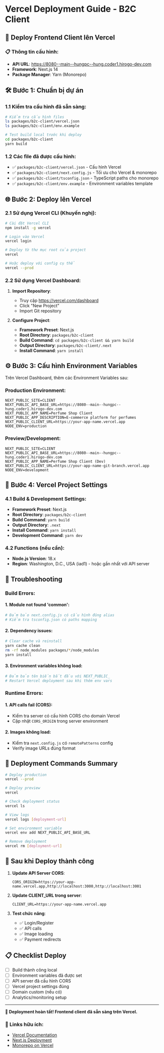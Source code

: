 # Vercel Deployment Guide - B2C Client

## 🚀 Deploy Frontend Client lên Vercel

### 📋 Thông tin cấu hình:
- **API URL**: https://8080--main--hungpc--hung.coder1.hirogo-dev.com
- **Framework**: Next.js 14
- **Package Manager**: Yarn (Monorepo)

## 🛠 Bước 1: Chuẩn bị dự án

### 1.1 Kiểm tra cấu hình đã sẵn sàng:
```bash
# Kiểm tra cấu hình files
ls packages/b2c-client/vercel.json
ls packages/b2c-client/env.example

# Test build local trước khi deploy
cd packages/b2c-client
yarn build
```

### 1.2 Các file đã được cấu hình:
- ✅ `packages/b2c-client/vercel.json` - Cấu hình Vercel
- ✅ `packages/b2c-client/next.config.js` - Tối ưu cho Vercel & monorepo
- ✅ `packages/b2c-client/tsconfig.json` - TypeScript paths cho monorepo
- ✅ `packages/b2c-client/env.example` - Environment variables template

## 🌐 Bước 2: Deploy lên Vercel

### 2.1 Sử dụng Vercel CLI (Khuyến nghị):

```bash
# Cài đặt Vercel CLI
npm install -g vercel

# Login vào Vercel
vercel login

# Deploy từ thư mục root của project
vercel

# Hoặc deploy với config cụ thể
vercel --prod
```

### 2.2 Sử dụng Vercel Dashboard:

1. **Import Repository**:
   - Truy cập https://vercel.com/dashboard
   - Click "New Project"
   - Import Git repository

2. **Configure Project**:
   - **Framework Preset**: Next.js
   - **Root Directory**: `packages/b2c-client`
   - **Build Command**: `cd packages/b2c-client && yarn build`
   - **Output Directory**: `packages/b2c-client/.next`
   - **Install Command**: `yarn install`

## ⚙️ Bước 3: Cấu hình Environment Variables

Trên Vercel Dashboard, thêm các Environment Variables sau:

### Production Environment:
```env
NEXT_PUBLIC_SITE=CLIENT
NEXT_PUBLIC_API_BASE_URL=https://8080--main--hungpc--hung.coder1.hirogo-dev.com
NEXT_PUBLIC_APP_NAME=Perfume Shop Client
NEXT_PUBLIC_APP_DESCRIPTION=E-commerce platform for perfumes
NEXT_PUBLIC_CLIENT_URL=https://your-app-name.vercel.app
NODE_ENV=production
```

### Preview/Development:
```env
NEXT_PUBLIC_SITE=CLIENT
NEXT_PUBLIC_API_BASE_URL=https://8080--main--hungpc--hung.coder1.hirogo-dev.com
NEXT_PUBLIC_APP_NAME=Perfume Shop Client (Dev)
NEXT_PUBLIC_CLIENT_URL=https://your-app-name-git-branch.vercel.app
NODE_ENV=development
```

## 🔧 Bước 4: Vercel Project Settings

### 4.1 Build & Development Settings:
- **Framework Preset**: Next.js
- **Root Directory**: `packages/b2c-client`
- **Build Command**: `yarn build`
- **Output Directory**: `.next`
- **Install Command**: `yarn install`
- **Development Command**: `yarn dev`

### 4.2 Functions (nếu cần):
- **Node.js Version**: 18.x
- **Region**: Washington, D.C., USA (iad1) - hoặc gần nhất với API server

## 🚨 Troubleshooting

### Build Errors:

#### 1. Module not found 'common':
```bash
# Đảm bảo next.config.js có cấu hình đúng alias
# Kiểm tra tsconfig.json có paths mapping
```

#### 2. Dependency issues:
```bash
# Clear cache và reinstall
yarn cache clean
rm -rf node_modules packages/*/node_modules
yarn install
```

#### 3. Environment variables không load:
```bash
# Đảm bảo tên biến bắt đầu với NEXT_PUBLIC_
# Restart Vercel deployment sau khi thêm env vars
```

### Runtime Errors:

#### 1. API calls fail (CORS):
- Kiểm tra server có cấu hình CORS cho domain Vercel
- Cập nhật `CORS_ORIGIN` trong server environment

#### 2. Images không load:
- Kiểm tra `next.config.js` có `remotePatterns` config
- Verify image URLs đúng format

## 📝 Deployment Commands Summary

```bash
# Deploy production
vercel --prod

# Deploy preview
vercel

# Check deployment status
vercel ls

# View logs
vercel logs [deployment-url]

# Set environment variable
vercel env add NEXT_PUBLIC_API_BASE_URL

# Remove deployment
vercel rm [deployment-url]
```

## 🔗 Sau khi Deploy thành công

1. **Update API Server CORS**:
   ```env
   CORS_ORIGIN=https://your-app-name.vercel.app,http://localhost:3000,http://localhost:3001
   ```

2. **Update CLIENT_URL trong server**:
   ```env
   CLIENT_URL=https://your-app-name.vercel.app
   ```

3. **Test chức năng**:
   - ✅ Login/Register
   - ✅ API calls
   - ✅ Image loading
   - ✅ Payment redirects

## 📋 Checklist Deploy

- [ ] Build thành công local
- [ ] Environment variables đã được set
- [ ] API server đã cấu hình CORS
- [ ] Vercel project settings đúng
- [ ] Domain custom (nếu có)
- [ ] Analytics/monitoring setup

---

**🎉 Deployment hoàn tất! Frontend client đã sẵn sàng trên Vercel.**

### 🔗 Links hữu ích:
- [Vercel Documentation](https://vercel.com/docs)
- [Next.js Deployment](https://nextjs.org/docs/deployment)
- [Monorepo on Vercel](https://vercel.com/docs/concepts/git/monorepos) 